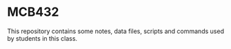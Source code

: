 # MCB432

This repository contains some notes, data files, scripts and commands used by students in this class. 
